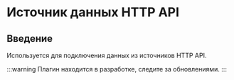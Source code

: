 # Источник данных HTTP API

<PluginInfo commercial="true" name="data-source-http-api"></PluginInfo>

## Введение

Используется для подключения данных из источников HTTP API.

:::warning
Плагин находится в разработке, следите за обновлениями.
:::